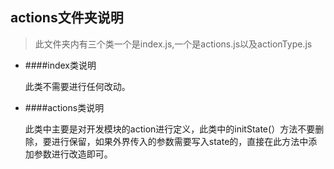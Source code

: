 ## actions文件夹说明
> 此文件夹内有三个类一个是index.js,一个是actions.js以及actionType.js

- ####index类说明

  此类不需要进行任何改动。
  
- ####actions类说明

  此类中主要是对开发模块的action进行定义，此类中的initState(）方法不要删除，要进行保留，如果外界传入的参数需要写入state的，直接在此方法中添加参数进行改造即可。
 
  
  
  
  
  
  
  
  
  
  
  
  
  
  
